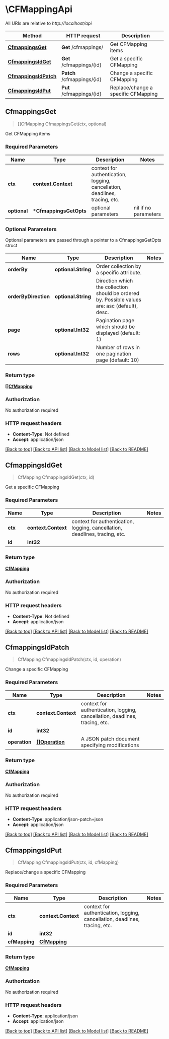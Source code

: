 # \CFMappingApi

All URIs are relative to *http://localhost/api*

Method | HTTP request | Description
------------- | ------------- | -------------
[**CfmappingsGet**](CFMappingApi.md#CfmappingsGet) | **Get** /cfmappings/ | Get CFMapping items
[**CfmappingsIdGet**](CFMappingApi.md#CfmappingsIdGet) | **Get** /cfmappings/{id} | Get a specific CFMapping
[**CfmappingsIdPatch**](CFMappingApi.md#CfmappingsIdPatch) | **Patch** /cfmappings/{id} | Change a specific CFMapping
[**CfmappingsIdPut**](CFMappingApi.md#CfmappingsIdPut) | **Put** /cfmappings/{id} | Replace/change a specific CFMapping



## CfmappingsGet

> []CfMapping CfmappingsGet(ctx, optional)

Get CFMapping items

### Required Parameters


Name | Type | Description  | Notes
------------- | ------------- | ------------- | -------------
**ctx** | **context.Context** | context for authentication, logging, cancellation, deadlines, tracing, etc.
 **optional** | ***CfmappingsGetOpts** | optional parameters | nil if no parameters

### Optional Parameters

Optional parameters are passed through a pointer to a CfmappingsGetOpts struct


Name | Type | Description  | Notes
------------- | ------------- | ------------- | -------------
 **orderBy** | **optional.String**| Order collection by a specific attribute. | 
 **orderByDirection** | **optional.String**| Direction which the collection should be ordered by. Possible values are: asc (default), desc. | 
 **page** | **optional.Int32**| Pagination page which should be displayed (default: 1) | 
 **rows** | **optional.Int32**| Number of rows in one pagination page (default: 10) | 

### Return type

[**[]CfMapping**](CFMapping.md)

### Authorization

No authorization required

### HTTP request headers

- **Content-Type**: Not defined
- **Accept**: application/json

[[Back to top]](#) [[Back to API list]](../README.md#documentation-for-api-endpoints)
[[Back to Model list]](../README.md#documentation-for-models)
[[Back to README]](../README.md)


## CfmappingsIdGet

> CfMapping CfmappingsIdGet(ctx, id)

Get a specific CFMapping

### Required Parameters


Name | Type | Description  | Notes
------------- | ------------- | ------------- | -------------
**ctx** | **context.Context** | context for authentication, logging, cancellation, deadlines, tracing, etc.
**id** | **int32**|  | 

### Return type

[**CfMapping**](CFMapping.md)

### Authorization

No authorization required

### HTTP request headers

- **Content-Type**: Not defined
- **Accept**: application/json

[[Back to top]](#) [[Back to API list]](../README.md#documentation-for-api-endpoints)
[[Back to Model list]](../README.md#documentation-for-models)
[[Back to README]](../README.md)


## CfmappingsIdPatch

> CfMapping CfmappingsIdPatch(ctx, id, operation)

Change a specific CFMapping

### Required Parameters


Name | Type | Description  | Notes
------------- | ------------- | ------------- | -------------
**ctx** | **context.Context** | context for authentication, logging, cancellation, deadlines, tracing, etc.
**id** | **int32**|  | 
**operation** | [**[]Operation**](operation.md)| A JSON patch document specifying modifications | 

### Return type

[**CfMapping**](CFMapping.md)

### Authorization

No authorization required

### HTTP request headers

- **Content-Type**: application/json-patch+json
- **Accept**: application/json

[[Back to top]](#) [[Back to API list]](../README.md#documentation-for-api-endpoints)
[[Back to Model list]](../README.md#documentation-for-models)
[[Back to README]](../README.md)


## CfmappingsIdPut

> CfMapping CfmappingsIdPut(ctx, id, cfMapping)

Replace/change a specific CFMapping

### Required Parameters


Name | Type | Description  | Notes
------------- | ------------- | ------------- | -------------
**ctx** | **context.Context** | context for authentication, logging, cancellation, deadlines, tracing, etc.
**id** | **int32**|  | 
**cfMapping** | [**CfMapping**](CfMapping.md)|  | 

### Return type

[**CfMapping**](CFMapping.md)

### Authorization

No authorization required

### HTTP request headers

- **Content-Type**: application/json
- **Accept**: application/json

[[Back to top]](#) [[Back to API list]](../README.md#documentation-for-api-endpoints)
[[Back to Model list]](../README.md#documentation-for-models)
[[Back to README]](../README.md)

